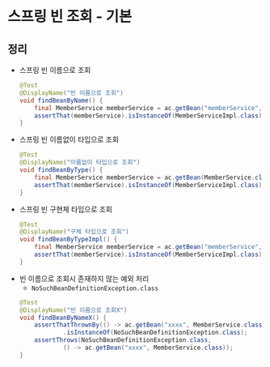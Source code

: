 # 스프링 빈 조회 - 기본

## 정리

- 스프링 빈 이름으로 조회
  ```Java
  @Test
  @DisplayName("빈 이름으로 조회")
  void findBeanByName() {
      final MemberService memberService = ac.getBean("memberService", MemberService.class);
      assertThat(memberService).isInstanceOf(MemberServiceImpl.class);
  }
  ```
- 스프링 빈 이름없이 타입으로 조회
  ```Java
  @Test
  @DisplayName("이름없이 타입으로 조회")
  void findBeanByType() {
      final MemberService memberService = ac.getBean(MemberService.class);
      assertThat(memberService).isInstanceOf(MemberServiceImpl.class);
  }
  ```
- 스프링 빈 구현체 타입으로 조회
  ```Java
  @Test
  @DisplayName("구체 타입으로 조회")
  void findBeanByTypeImpl() {
      final MemberService memberService = ac.getBean("memberService", MemberServiceImpl.class);
      assertThat(memberService).isInstanceOf(MemberServiceImpl.class);
  }
  ```
- 빈 이름으로 조회시 존재하지 않는 예외 처리
  - `NoSuchBeanDefinitionException.class`
  ```Java
  @Test
  @DisplayName("빈 이름으로 조회X")
  void findBeanByNameX() {
      assertThatThrownBy(() -> ac.getBean("xxxx", MemberService.class))
              .isInstanceOf(NoSuchBeanDefinitionException.class);
      assertThrows(NoSuchBeanDefinitionException.class,
              () -> ac.getBean("xxxx", MemberService.class));
  }
  ```
